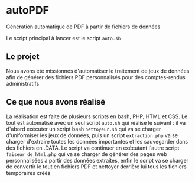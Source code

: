 # autoPDF
Génération automatique de PDF à partir de fichiers de données

Le script principal à lancer est le script `auto.sh`

## Le projet
Nous avons été missionnés d'automatiser le traitement de jeux de données afin de générer des fichiers PDF personnalisés pour des comptes-rendus administratifs

## Ce que nous avons réalisé
La réalisation est faite de plusieurs scripts en bash, PHP, HTML et CSS. Le tout est automatisé avec un seul script `auto.sh` qui réalise le suivant : il va d'abord exécuter un script bash `nettoyeur.sh` qui va se charger d'uniformiser les jeux de données, puis un script `extraction.php` va se charger d'extraire toutes les données importantes et les sauvegarder dans des fichiers en .DATA. Le script va continuer en exécutant l'autre script `faiseur_de_html.php` qui va se charger de générer des pages web personnalisées à partir des données extraites, enfin le script va se charger de convertir le tout en fichiers PDF et nettoyer derrière lui tous les fichiers temporaires créés

